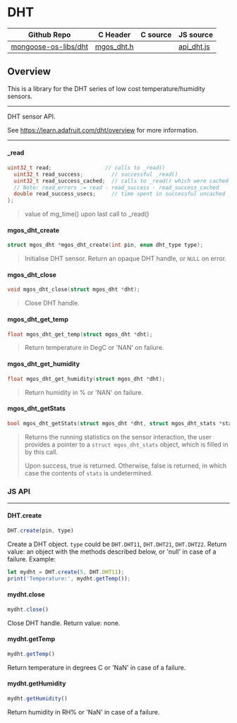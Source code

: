 # DHT
| Github Repo | C Header | C source  | JS source |
| ----------- | -------- | --------  | ----------------- |
| [mongoose-os-libs/dht](https://github.com/mongoose-os-libs/dht) | [mgos_dht.h](https://github.com/mongoose-os-libs/dht/tree/master/include/mgos_dht.h) | &nbsp;  | [api_dht.js](https://github.com/mongoose-os-libs/dht/tree/master/mjs_fs/api_dht.js)         |



## Overview

This is a library for the DHT series of low cost temperature/humidity sensors.

 ----- 

DHT sensor API.

See https://learn.adafruit.com/dht/overview for more information.
 

 ----- 
#### _read

```c
uint32_t read;                 // calls to _read()
  uint32_t read_success;         // successful _read()
  uint32_t read_success_cached;  // calls to _read() which were cached
  // Note: read_errors := read - read_success - read_success_cached
  double read_success_usecs;     // time spent in successful uncached _read()
};
```
> value of mg_time() upon last call to _read()
#### mgos_dht_create

```c
struct mgos_dht *mgos_dht_create(int pin, enum dht_type type);
```
>  Initialise DHT sensor. Return an opaque DHT handle, or `NULL` on error. 
#### mgos_dht_close

```c
void mgos_dht_close(struct mgos_dht *dht);
```
>  Close DHT handle. 
#### mgos_dht_get_temp

```c
float mgos_dht_get_temp(struct mgos_dht *dht);
```
>  Return temperature in DegC or 'NAN' on failure. 
#### mgos_dht_get_humidity

```c
float mgos_dht_get_humidity(struct mgos_dht *dht);
```
>  Return humidity in % or 'NAN' on failure. 
#### mgos_dht_getStats

```c
bool mgos_dht_getStats(struct mgos_dht *dht, struct mgos_dht_stats *stats);
```
> 
> Returns the running statistics on the sensor interaction, the user provides
> a pointer to a `struct mgos_dht_stats` object, which is filled in by this
> call.
> 
> Upon success, true is returned. Otherwise, false is returned, in which case
> the contents of `stats` is undetermined.
>  

### JS API

 --- 
#### DHT.create

```javascript
DHT.create(pin, type)
```
Create a DHT object. `type` could be `DHT.DHT11`, `DHT.DHT21`,
`DHT.DHT22`. Return value: an object with the methods described below, or
'null' in case of a failure.
Example:
```javascript
let mydht = DHT.create(5, DHT.DHT11);
print('Temperature:', mydht.getTemp());
```
#### mydht.close

```javascript
mydht.close()
```
Close DHT handle. Return value: none.
#### mydht.getTemp

```javascript
mydht.getTemp()
```
Return temperature in degrees C or 'NaN' in case of a failure.
#### mydht.getHumidity

```javascript
mydht.getHumidity()
```
Return humidity in RH% or 'NaN' in case of a failure.

